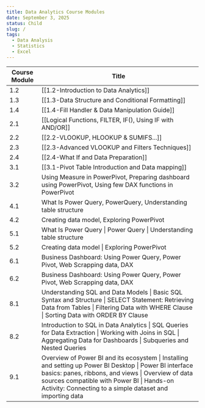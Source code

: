 ```yaml
---
title: Data Analytics Course Modules
date: September 3, 2025
status: Child
slug: /
tags:
  - Data Analysis
  - Statistics
  - Excel
---
```



| Course Module | Title                                                                                                                                                                                                                                                                     |
| ------------- | ------------------------------------------------------------------------------------------------------------------------------------------------------------------------------------------------------------------------------------------------------------------------- |
| 1.2           | [[1.2-Introduction to Data Analytics]]                                                                                                                                                                                                                                    |
| 1.3           | [[1.3-Data Structure and Conditional Formatting]]                                                                                                                                                                                                                         |
| 1.4           | [[1.4-Fill Handler & Data Manipulation Guide]]                                                                                                                                                                                                                            |
| 2.1           | [[Logical Functions, FILTER, IF(), Using IF with AND/OR]]                                                                                                                                                                                                                 |
| 2.2           | [[2.2-VLOOKUP, HLOOKUP & SUMIFS...]]                                                                                                                                                                                                                                      |
| 2.3           | [[2.3-Advanced VLOOKUP and Filters Techniques]]                                                                                                                                                                                                                           |
| 2.4           | [[2.4-What If and Data Preparation]]                                                                                                                                                                                                                                      |
| 3.1           | [[3.1-Pivot Table Introduction and Data mapping]]                                                                                                                                                                                                                         |
| 3.2           | Using Measure in PowerPivot, Preparing dashboard using PowerPivot, Using few DAX functions in PowerPivot                                                                                                                                                                  |
| 4.1           | What Is Power Query, PowerQuery, Understanding table structure                                                                                                                                                                                                            |
| 4.2           | Creating data model, Exploring PowerPivot                                                                                                                                                                                                                                 |
| 5.1           | What Is Power Query \| Power Query \| Understanding table structure                                                                                                                                                                                                       |
| 5.2           | Creating data model \| Exploring PowerPivot                                                                                                                                                                                                                               |
| 6.1           | Business Dashboard: Using Power Query, Power Pivot, Web Scrapping data, DAX                                                                                                                                                                                               |
| 6.2           | Business Dashboard: Using Power Query, Power Pivot, Web Scrapping data, DAX                                                                                                                                                                                               |
| 8.1           | Understanding SQL and Data Models \| Basic SQL Syntax and Structure \| SELECT Statement: Retrieving Data from Tables \| Filtering Data with WHERE Clause \| Sorting Data with ORDER BY Clause                                                                             |
| 8.2           | Introduction to SQL in Data Analytics \| SQL Queries for Data Extraction \| Working with Joins in SQL \| Aggregating Data for Dashboards \| Subqueries and Nested Queries                                                                                                 |
| 9.1           | Overview of Power BI and its ecosystem \| Installing and setting up Power BI Desktop \| Power BI interface basics: panes, ribbons, and views \| Overview of data sources compatible with Power BI \| Hands-on Activity: Connecting to a simple dataset and importing data |
